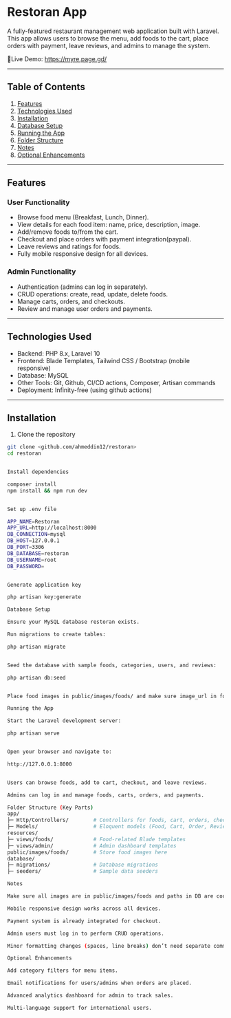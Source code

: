 # Restoran App

A fully-featured restaurant management web application built with Laravel.  
This app allows users to browse the menu, add foods to the cart, place orders with payment, leave reviews, and admins to manage the system.

🚀Live Demo: https://myre.page.gd/

---

## Table of Contents

1. [Features](#features)
2. [Technologies Used](#technologies-used)
3. [Installation](#installation)
4. [Database Setup](#database-setup)
5. [Running the App](#running-the-app)
6. [Folder Structure](#folder-structure)
7. [Notes](#notes)
8. [Optional Enhancements](#optional-enhancements)

---

## Features

### User Functionality

-   Browse food menu (Breakfast, Lunch, Dinner).
-   View details for each food item: name, price, description, image.
-   Add/remove foods to/from the cart.
-   Checkout and place orders with payment integration(paypal).
-   Leave reviews and ratings for foods.
-   Fully mobile responsive design for all devices.

### Admin Functionality

-   Authentication (admins can log in separately).
-   CRUD operations: create, read, update, delete foods.
-   Manage carts, orders, and checkouts.
-   Review and manage user orders and payments.

---

## Technologies Used

-   Backend: PHP 8.x, Laravel 10
-   Frontend: Blade Templates, Tailwind CSS / Bootstrap (mobile responsive)
-   Database: MySQL 
-   Other Tools: Git, Github, CI/CD actions, Composer, Artisan commands
-   Deployment: Infinity-free (using github actions)

---

## Installation

1. Clone the repository

```bash
git clone <github.com/ahmeddin12/restoran>
cd restoran


Install dependencies

composer install
npm install && npm run dev


Set up .env file

APP_NAME=Restoran
APP_URL=http://localhost:8000
DB_CONNECTION=mysql
DB_HOST=127.0.0.1
DB_PORT=3306
DB_DATABASE=restoran
DB_USERNAME=root
DB_PASSWORD=


Generate application key

php artisan key:generate

Database Setup

Ensure your MySQL database restoran exists.

Run migrations to create tables:

php artisan migrate


Seed the database with sample foods, categories, users, and reviews:

php artisan db:seed


Place food images in public/images/foods/ and make sure image_url in foods table points to the correct paths (e.g., images/foods/pancakes.jpg).

Running the App

Start the Laravel development server:

php artisan serve


Open your browser and navigate to:

http://127.0.0.1:8000


Users can browse foods, add to cart, checkout, and leave reviews.

Admins can log in and manage foods, carts, orders, and payments.

Folder Structure (Key Parts)
app/
├─ Http/Controllers/        # Controllers for foods, cart, orders, checkout, admin
├─ Models/                  # Eloquent models (Food, Cart, Order, Review, User)
resources/
├─ views/foods/             # Food-related Blade templates
├─ views/admin/             # Admin dashboard templates
public/images/foods/        # Store food images here
database/
├─ migrations/              # Database migrations
├─ seeders/                 # Sample data seeders

Notes

Make sure all images are in public/images/foods and paths in DB are correct.

Mobile responsive design works across all devices.

Payment system is already integrated for checkout.

Admin users must log in to perform CRUD operations.

Minor formatting changes (spaces, line breaks) don’t need separate commits.

Optional Enhancements

Add category filters for menu items.

Email notifications for users/admins when orders are placed.

Advanced analytics dashboard for admin to track sales.

Multi-language support for international users.
```

